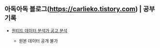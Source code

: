 ## 아독아독 블로그(https://carlieko.tistory.com) | 공부 기록
* [원티드 데이터 분석가 공고 분석](https://carlieko.tistory.com/10) 
 
  - 원본 데이터 공개 불가
